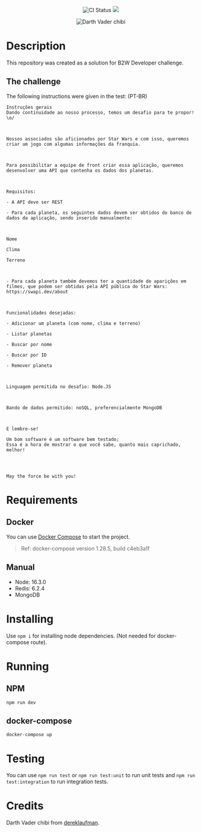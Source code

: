 <p align="center"><img src="https://github.com/ronkiro/B2W-SWAPI-nodejs/actions/workflows/node.js.yml/badge.svg" alt="CI Status" /> <img src="https://img.shields.io/badge/B2W-Star%20Wars-blue" /></p>
<p align="center">
<img src="https://images-wixmp-ed30a86b8c4ca887773594c2.wixmp.com/f/c56d75ad-cb4b-40c1-b67e-3fd8f3f0cc61/d9kj6uq-c09cc6a7-e964-4790-9e22-6406c9ad14f4.png?token=eyJ0eXAiOiJKV1QiLCJhbGciOiJIUzI1NiJ9.eyJzdWIiOiJ1cm46YXBwOjdlMGQxODg5ODIyNjQzNzNhNWYwZDQxNWVhMGQyNmUwIiwiaXNzIjoidXJuOmFwcDo3ZTBkMTg4OTgyMjY0MzczYTVmMGQ0MTVlYTBkMjZlMCIsIm9iaiI6W1t7InBhdGgiOiJcL2ZcL2M1NmQ3NWFkLWNiNGItNDBjMS1iNjdlLTNmZDhmM2YwY2M2MVwvZDlrajZ1cS1jMDljYzZhNy1lOTY0LTQ3OTAtOWUyMi02NDA2YzlhZDE0ZjQucG5nIn1dXSwiYXVkIjpbInVybjpzZXJ2aWNlOmZpbGUuZG93bmxvYWQiXX0._1E4t4y_cVcACx0Qh5E3E7jah8k_BTADHLmlhgSreuM" alt="Darth Vader chibi">
</p>

# Description

This repository was created as a solution for B2W Developer challenge.

## The challenge

The following instructions were given in the test: (PT-BR)

```
Instruções gerais
Dando continuidade ao nosso processo, temos um desafio para te propor! \o/



Nossos associados são aficionados por Star Wars e com isso, queremos criar um jogo com algumas informações da franquia.



Para possibilitar a equipe de front criar essa aplicação, queremos desenvolver uma API que contenha os dados dos planetas.



Requisitos:

- A API deve ser REST

- Para cada planeta, os seguintes dados devem ser obtidos do banco de dados da aplicação, sendo inserido manualmente:



Nome

Clima

Terreno



- Para cada planeta também devemos ter a quantidade de aparições em filmes, que podem ser obtidas pela API pública do Star Wars: https://swapi.dev/about



Funcionalidades desejadas:

- Adicionar um planeta (com nome, clima e terreno)

- Listar planetas

- Buscar por nome

- Buscar por ID

- Remover planeta



Linguagem permitida no desafio: Node.JS



Bando de dados permitido: noSQL, preferencialmente MongoDB



E lembre-se!

Um bom software é um software bem testado;
Essa é a hora de mostrar o que você sabe, quanto mais caprichado, melhor!




May the force be with you!
```

# Requirements

## Docker

You can use [Docker Compose](https://docs.docker.com/compose/) to start the project.

> Ref: docker-compose version 1.28.5, build c4eb3a1f

## Manual

- Node: 16.3.0
- Redis: 6.2.4
- MongoDB

# Installing

Use `npm i` for installing node dependencies. (Not needed for docker-compose route).

# Running

## NPM

```
npm run dev
```

## docker-compose

```
docker-compose up
```

# Testing

You can use `npm run test` or `npm run test:unit` to run unit tests and `npm run test:integration` to run integration tests.

# Credits

Darth Vader chibi from [dereklaufman](https://www.deviantart.com/dereklaufman/art/Chibi-Vader-578683250).
